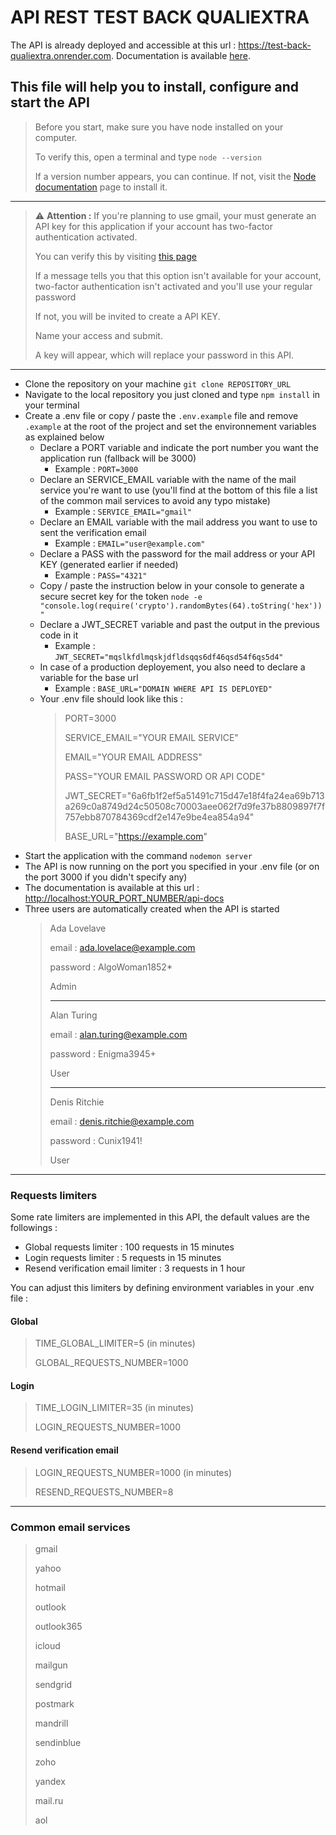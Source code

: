 # API REST TEST BACK QUALIEXTRA

The API is already deployed and accessible at this url : <https://test-back-qualiextra.onrender.com>. Documentation is available [here](https://test-back-qualiextra.onrender.com).

## This file will help you to install, configure and start the API

>Before you start, make sure you have node installed on your computer.
>
>To verify this, open a terminal and type ```node --version```
>
>If a version number appears, you can continue. If not, visit the [Node documentation](https://nodejs.org/en/download) page to install it.
---
> ⚠️ **Attention :** If you're planning to use gmail, your must generate an API key for this application if your account has two-factor authentication activated.
>
> You can verify this by visiting [this page](https://myaccount.google.com/apppasswords?continue=https://myaccount.google.com/security?rapt%3DAEjHL4MXnhwFlGgKlBasm027Nfudp4GOPzum1vALDzjFQDAuO86_TNgNa1eCxPDuy_7HJRvutdrbS2kLJBB0Z2QNIWSQs2p3kz_zqz9fNX5mXJmyX8vKqb8&pli=1&rapt=AEjHL4N_rK06D-chHdWFYhOCLFlkmgQ6epF9a-a-M8dCKydnu92RYehxOBOrxQpm6oo9S6NWNGe5AaiAQiUPjtrH5-KFFRRm70FQs3aA87Ul5SmtgN4RXYk)
>
>If a message tells you that this option isn't available for your account, two-factor authentication isn't activated and you'll use your regular password
>
>If not, you will be invited to create a API KEY.
>
>Name your access and submit.
>
>A key will appear, which will replace your password in this API.
>
---

- Clone the repository on your machine ```git clone REPOSITORY_URL```
- Navigate to the local repository you just cloned and type ```npm install``` in your terminal
- Create a .env file or copy / paste the ```.env.example``` file and remove ```.example``` at the root of the project and set the environnement variables as explained below
  - Declare a PORT variable and indicate the port number you want the application run (fallback will be 3000)
    - Example :  ```PORT=3000```
  - Declare an SERVICE_EMAIL variable with the name of the mail service you're want to use (you'll find at the bottom of this file a list of the common mail services to avoid any typo mistake)
    - Example : ```SERVICE_EMAIL="gmail"```
  - Declare an EMAIL variable with the mail address you want to use to sent the verification email
    - Example :  ```EMAIL="user@example.com"```
  - Declare a PASS with the password for the mail address or your API KEY (generated earlier if needed)
    - Example :  ```PASS="4321"```
  - Copy / paste the instruction below in your console to generate a secure secret key for the token
    ```node -e "console.log(require('crypto').randomBytes(64).toString('hex'))"```
  - Declare a JWT_SECRET variable and past the output in the previous code in it
    - Example :  ```JWT_SECRET="mqslkfdlmqskjdfldsqqs6df46qsd54f6qs5d4"```
  - In case of a production deployement, you also need to declare a variable for the base url
    - Example : ```BASE_URL="DOMAIN WHERE API IS DEPLOYED"```
  - Your .env file should look like this :
      >
      >PORT=3000
      >
      >SERVICE_EMAIL="YOUR EMAIL SERVICE"
      >
      >EMAIL="YOUR EMAIL ADDRESS"
      >
      >PASS="YOUR EMAIL PASSWORD OR API CODE"
      >
      >JWT_SECRET="6a6fb1f2ef5a51491c715d47e18f4fa24ea69b713a269c0a8749d24c50508c70003aee062f7d9fe37b8809897f7f757ebb870784369cdf2e147e9be4ea854a94"
      >
      >BASE_URL="<https://example.com>"
      >
- Start the application with the command ```nodemon server```
- The API is now running on the port you specified in your .env file (or on the port 3000 if you didn't specify any)
- The documentation is available at this url : <http://localhost:YOUR_PORT_NUMBER/api-docs>
- Three users are automatically created when the API is started
  >Ada Lovelave
  >
  >email : <ada.lovelace@example.com>
  >
  >password : AlgoWoman1852*
  >
  >Admin
  >
  >---
  >Alan Turing
  >
  >email : <alan.turing@example.com>
  >
  >password : Enigma3945+
  >
  >User
  >
  >---
  >
  >Denis Ritchie
  >
  >email : <denis.ritchie@example.com>
  >
  >password : Cunix1941!
  >
  >User

---

### Requests limiters

Some rate limiters are implemented in this API, the default values are the followings :

- Global requests limiter : 100 requests in 15 minutes
- Login requests limiter : 5 requests in 15 minutes
- Resend verification email limiter : 3 requests in 1 hour
  
You can adjust this limiters by defining environment variables in your .env file :

#### Global
>
>TIME_GLOBAL_LIMITER=5 (in minutes)
>
>GLOBAL_REQUESTS_NUMBER=1000

#### Login
>
>TIME_LOGIN_LIMITER=35 (in minutes)
>
>LOGIN_REQUESTS_NUMBER=1000

#### Resend verification email

>
>LOGIN_REQUESTS_NUMBER=1000 (in minutes)
>
>RESEND_REQUESTS_NUMBER=8

---

### Common email services

>gmail
>
>yahoo
>
>hotmail
>
>outlook
>
>outlook365
>
>icloud
>
>mailgun
>
>sendgrid
>
>postmark
>
>mandrill
>
>sendinblue
>
>zoho
>
>yandex
>
>mail.ru
>
>aol
